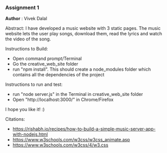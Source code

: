 ### Assignment 1

<b>Author</b> : Vivek Dalal

Abstract:
I have developed a music website with 3 static pages. The music website lets the user play songs, 
download them, read the lyrics and watch the video of the song.

Instructions to Build:
- Open command prompt/Terminal
- Go the creative_web_site folder
- run "npm install". This should create a node_modules folder which contains all the dependencies of the project

Instructions to run and test:
- run "node server.js" in the Terminal in creative_web_site folder
- Open "http://localhost:3000/" in Chrome/Firefox

I hope you like it! :)

Citations:
* https://rishabh.io/recipes/how-to-build-a-simple-music-server-app-with-nodejs.html
* https://www.w3schools.com/w3css/w3css_animate.asp
* https://www.w3schools.com/w3css/4/w3.css
